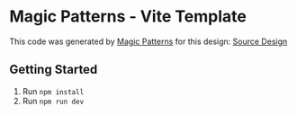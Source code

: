 # Magic Patterns - Vite Template

This code was generated by [Magic Patterns](https://magicpatterns.com) for this design: [Source Design](https://www.magicpatterns.com/c/0ab7c046-5686-43fa-bd35-af8775e93b5c)

## Getting Started

1. Run `npm install`
2. Run `npm run dev`
